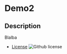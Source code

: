 # Demo2
## Description
Blalba
* [License](#License)
  ![Github license](https://img.shields.io/badge/license-MIT-blue.svg)
